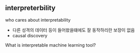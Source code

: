## interpreterbility
who cares about interpretability
- 다른 성격의 데이터 등이 들어왔을떄에도 잘 동작하리란 보장이 없음
- causal discovery

What is interpretable machine learning tool?


